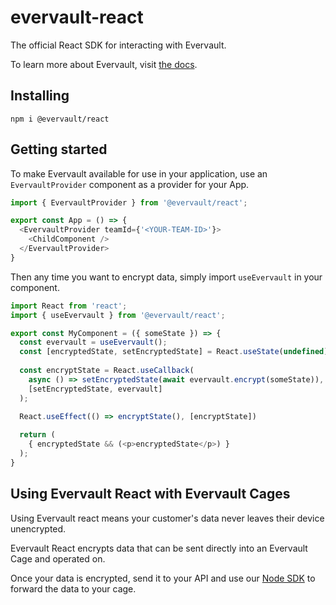 # evervault-react
The official React SDK for interacting with Evervault.

To learn more about Evervault, visit [the docs](https://docs.evervault.com/).

## Installing
```shell
npm i @evervault/react
```

## Getting started
To make Evervault available for use in your application, use an `EvervaultProvider` component as a provider for your App.

```javascript
import { EvervaultProvider } from '@evervault/react';

export const App = () => {
  <EvervaultProvider teamId={'<YOUR-TEAM-ID>'}>
    <ChildComponent />
  </EvervaultProvider>
}
```

Then any time you want to encrypt data, simply import `useEvervault` in your component.

```javascript
import React from 'react';
import { useEvervault } from '@evervault/react';

export const MyComponent = ({ someState }) => { 
  const evervault = useEvervault();
  const [encryptedState, setEncryptedState] = React.useState(undefined);
  
  const encryptState = React.useCallback(
    async () => setEncryptedState(await evervault.encrypt(someState)), 
    [setEncryptedState, evervault]  
  );

  React.useEffect(() => encryptState(), [encryptState])
  
  return (
    { encryptedState && (<p>encryptedState</p>) }
  );
}
```

## Using Evervault React with Evervault Cages
Using Evervault react means your customer's data never leaves their device unencrypted.

Evervault React encrypts data that can be sent directly into an Evervault Cage and operated on.

Once your data is encrypted, send it to your API and use our [Node SDK](https://github.com/evervault/evervault-node-sdk) to forward the data to your cage.

